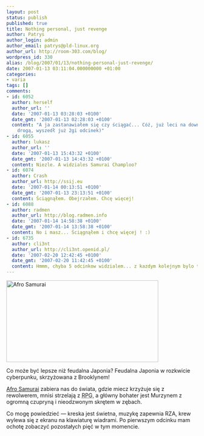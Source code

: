 ```yaml
---
layout: post
status: publish
published: true
title: Nothing personal, just revenge
author: Patrys
author_login: admin
author_email: patrys@pld-linux.org
author_url: http://room-303.com/blog/
wordpress_id: 330
alias: /blog/2007/01/13/nothing-personal-just-revenge/
date: 2007-01-13 03:11:04.000000000 +01:00
categories:
- varia
tags: []
comments:
- id: 6052
  author: herself
  author_url: ''
  date: '2007-01-13 03:28:03 +0100'
  date_gmt: '2007-01-13 02:28:03 +0100'
  content: "A ja zastanawiałem się czy ściągać... Cóż, już leci na download :P\r\n(Swoją
    drogą, wyszedł już 2gi odcinek)"
- id: 6055
  author: lukasz
  author_url: ''
  date: '2007-01-13 15:43:32 +0100'
  date_gmt: '2007-01-13 14:43:32 +0100'
  content: Niezle. A widziales Samurai Champloo?
- id: 6074
  author: Crash
  author_url: http://ssij.eu
  date: '2007-01-14 00:13:51 +0100'
  date_gmt: '2007-01-13 23:13:51 +0100'
  content: Ściągnąłem. Obejrzałem. Chcę więcej!
- id: 6088
  author: radmen
  author_url: http://blog.radmen.info
  date: '2007-01-14 14:58:38 +0100'
  date_gmt: '2007-01-14 13:58:38 +0100'
  content: No i masz... Ściągnąłem i chcę więcej ! :)
- id: 6735
  author: cli3nt
  author_url: http://cli3nt.openid.pl/
  date: '2007-02-20 12:42:45 +0100'
  date_gmt: '2007-02-20 11:42:45 +0100'
  content: Hmmm, chyba 5 odcinkow widzialem... z kazdym kolejnym bylo tylko gorzej.
---
```

<p class="strip"><a href="http://www.flickr.com/photos/patrys/355373768/" title="Photo Sharing"><img src="http://farm1.static.flickr.com/158/355373768_6c8f80e85d.jpg" alt="Afro Samurai" height="215" width="400" /></a></p>

<p>Co może być lepsze niż feudalna Japonia? Feudalna Japonia w rozkwicie cyberpunku, skrzyżowana z Brooklynem!</p>

<p><a href="http://www.afrosamurai.com/">Afro Samurai</a> zabiera nas do świata, gdzie miecz krzyżuje się z rewolwerem, mnisi strzelają z <abbr title="Rocket Propelled Grenade">RPG</abbr>, a główny bohater jest Murzynem z ogromną czupryną i nieodzwonym skrętem w zębach.</p>

<p>Co mogę powiedzieć — kreska jest świetna, muzykę zapewnia RZA, krew wylewa się z ekranu na klawiaturę wiadrami. Po pierwszym odcinku mam ochotę zobaczyć pozostałych pięć w tym momencie.</p>
